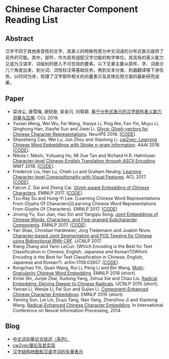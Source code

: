 # Chinese Character Component Reading List

## Abstract

汉字不同于其他表音性的文字，其表义的特殊性质为中文词语的分布式表示提供了另外的可能。其中，部件，作为具有组配汉字功能的构字单位，其具有的表义能力又成为汉语字、词级别的嵌入不可忽视的要素。以下文章主要从部件、字、词表示几个角度出发，到分词、词性标注等基础任务，再到文本分类、机器翻译等下游任务，以时间为序，梳理了汉字部件相关的向量表示及具体应用方面的最新研究成果。

## Paper

- 梁诗尘, 唐雪梅, 胡韧奋, 吴金闪, 刘智颖. [基于分布式表示的汉字部件表义能力测量与应用](http://cips-cl.org/static/anthology/CCL-2019/CCL-19-083.pdf). CCL 2019. 
- Yuxian Meng, Wei Wu, Fei Wang, Xiaoya Li, Ping Nie, Fan Yin, Muyu Li, Qinghong Han, Xiaofei Sun and Jiwei Li. [Glyce: Glyph-vectors for Chinese Character Representations](https://arxiv.org/pdf/1901.10125.pdf). NeurIPS 2019. \[[CODE](https://github.com/ShannonAI/glyce)].
- Shaosheng Cao, Wei Lu, Jun Zhou and Xiaolong Li. [cw2vec: Learning Chinese Word Embeddings with Stroke n-gram Information](https://aaai.org/ocs/index.php/AAAI/AAAI18/paper/view/17444/16786). AAAI 2018. \[[CODE](https://github.com/bamtercelboo/cw2vec)].
- Nikola I. Nikolv, Yuhuang Hu, Mi Xue Tan and Richard H.R. Hahnloser. [Character-level Chinese-English Translation through ASCII Encoding](https://www.aclweb.org/anthology/W18-6302). WMT 2018. \[[CODE](https://github.com/duguyue100/wmt-en2wubi)].
- Frederick Liu, Han Lu, Chieh Lo and Graham Neubig. [Learning Character-level Compositionality with Visual Features](https://arxiv.org/pdf/1704.04859). ACL 2017. \[[CODE](https://github.com/frederick0329/Learning-Character-Level)].
- Falcon Z. Dai and Zheng Cai. [Glyph-aware Embedding of Chinese Characters](https://www.aclweb.org/anthology/W17-4109). EMNLP 2017. \[[CODE](https://github.com/falcondai/chinese-char-lms)].
- Tzu-Ray Su and Hung-Yi Lee. [Learning Chinese Word Representations From Glyphs Of Characters](Learning Chinese Word Representations From Glyphs Of Characters). EMNLP 2017. \[[CODE](https://github.com/HKUST-KnowComp/JWE)]
- Jinxing Yu, Xun Jian, Hao Xin and Yangqiu Song. [Joint Embeddings of Chinese Words, Characters, and Fine-grained Subcharacter Components](https://www.aclweb.org/anthology/D17-1027). EMNLP 2017. \[[CODE](https://github.com/HKUST-KnowComp/JWE)].
- Yan Shao, Christian Hardmeier, Jorg Tiedemann and Joakim Nivre. [Character-based Joint Segmentation and POS Tagging for Chinese using Bidirectional RNN-CRF](https://www.aclweb.org/anthology/I17-1018). IJCNLP 2017.
- Xiang Zhang and Yann LeCun. [Which Encoding is the Best for Text Classification in Chinese, English, Japanese and Korean?](Which Encoding is the Best for Text Classification in Chinese, English, Japanese and Korean?). arXiv:1708.02657. \[[CODE](https://github.com/zhangxiangxiao/glyph)].
- Rongchao Yin, Quan Wang, Rui Li, Peng Li and Bin Wang. [Multi-Granularity Chinese Word Embedding](https://www.aclweb.org/anthology/D16-1100). EMNLP 2016 (short).
- Xinlei Shi, Junjie Zhai, Xudong Yang, Zehua Xie and Chao Liu. [Radical Embedding: Delving Deeper to Chinese Radicals](https://www.aclweb.org/anthology/P15-2098). IJCNLP 2015 (short).
- Yanran Li, Wenjie Li, Fei Sun and Sujian Li. [Component-Enhanced Chinese Character Embeddings](http://www.emnlp2015.org/proceedings/EMNLP/pdf/EMNLP098.pdf). EMNLP 2015 (short).
- Yaming Sun, Lei Lin, Duyu Tang, Nan Yang, Zhenzhou Ji and Xiaolong Wang. [Radical-Enhanced Chinese Character Embedding](https://arxiv.org/pdf/1404.4714.pdf). In International Conference on Neural Information Processing, 2014.

## Blog

- [中文词向量论文综述（系列）](https://bamtercelboo.github.io/2018/08/16/chinese_embedding_paper_finished/)
- [cw2vec理论及其实现](https://bamtercelboo.github.io/2018/05/11/cw2vec/) 
- [汉字结构地图和汉语字词的矢量表示](http://www.bigphysics.org/index.php?title=分类:汉字结构地图和汉语字词的矢量表示&mobileaction=toggle_view_desktop)

